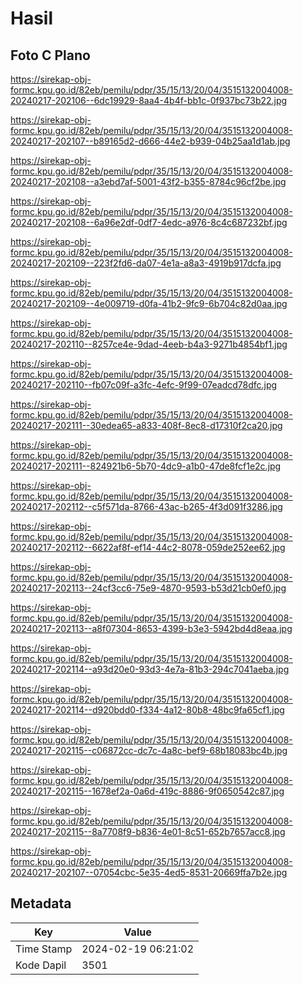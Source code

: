 # Hasil

## Foto C Plano

https://sirekap-obj-formc.kpu.go.id/82eb/pemilu/pdpr/35/15/13/20/04/3515132004008-20240217-202106--6dc19929-8aa4-4b4f-bb1c-0f937bc73b22.jpg

https://sirekap-obj-formc.kpu.go.id/82eb/pemilu/pdpr/35/15/13/20/04/3515132004008-20240217-202107--b89165d2-d666-44e2-b939-04b25aa1d1ab.jpg

https://sirekap-obj-formc.kpu.go.id/82eb/pemilu/pdpr/35/15/13/20/04/3515132004008-20240217-202108--a3ebd7af-5001-43f2-b355-8784c96cf2be.jpg

https://sirekap-obj-formc.kpu.go.id/82eb/pemilu/pdpr/35/15/13/20/04/3515132004008-20240217-202108--6a96e2df-0df7-4edc-a976-8c4c687232bf.jpg

https://sirekap-obj-formc.kpu.go.id/82eb/pemilu/pdpr/35/15/13/20/04/3515132004008-20240217-202109--223f2fd6-da07-4e1a-a8a3-4919b917dcfa.jpg

https://sirekap-obj-formc.kpu.go.id/82eb/pemilu/pdpr/35/15/13/20/04/3515132004008-20240217-202109--4e009719-d0fa-41b2-9fc9-6b704c82d0aa.jpg

https://sirekap-obj-formc.kpu.go.id/82eb/pemilu/pdpr/35/15/13/20/04/3515132004008-20240217-202110--8257ce4e-9dad-4eeb-b4a3-9271b4854bf1.jpg

https://sirekap-obj-formc.kpu.go.id/82eb/pemilu/pdpr/35/15/13/20/04/3515132004008-20240217-202110--fb07c09f-a3fc-4efc-9f99-07eadcd78dfc.jpg

https://sirekap-obj-formc.kpu.go.id/82eb/pemilu/pdpr/35/15/13/20/04/3515132004008-20240217-202111--30edea65-a833-408f-8ec8-d17310f2ca20.jpg

https://sirekap-obj-formc.kpu.go.id/82eb/pemilu/pdpr/35/15/13/20/04/3515132004008-20240217-202111--824921b6-5b70-4dc9-a1b0-47de8fcf1e2c.jpg

https://sirekap-obj-formc.kpu.go.id/82eb/pemilu/pdpr/35/15/13/20/04/3515132004008-20240217-202112--c5f571da-8766-43ac-b265-4f3d091f3286.jpg

https://sirekap-obj-formc.kpu.go.id/82eb/pemilu/pdpr/35/15/13/20/04/3515132004008-20240217-202112--6622af8f-ef14-44c2-8078-059de252ee62.jpg

https://sirekap-obj-formc.kpu.go.id/82eb/pemilu/pdpr/35/15/13/20/04/3515132004008-20240217-202113--24cf3cc6-75e9-4870-9593-b53d21cb0ef0.jpg

https://sirekap-obj-formc.kpu.go.id/82eb/pemilu/pdpr/35/15/13/20/04/3515132004008-20240217-202113--a8f07304-8653-4399-b3e3-5942bd4d8eaa.jpg

https://sirekap-obj-formc.kpu.go.id/82eb/pemilu/pdpr/35/15/13/20/04/3515132004008-20240217-202114--a93d20e0-93d3-4e7a-81b3-294c7041aeba.jpg

https://sirekap-obj-formc.kpu.go.id/82eb/pemilu/pdpr/35/15/13/20/04/3515132004008-20240217-202114--d920bdd0-f334-4a12-80b8-48bc9fa65cf1.jpg

https://sirekap-obj-formc.kpu.go.id/82eb/pemilu/pdpr/35/15/13/20/04/3515132004008-20240217-202115--c06872cc-dc7c-4a8c-bef9-68b18083bc4b.jpg

https://sirekap-obj-formc.kpu.go.id/82eb/pemilu/pdpr/35/15/13/20/04/3515132004008-20240217-202115--1678ef2a-0a6d-419c-8886-9f0650542c87.jpg

https://sirekap-obj-formc.kpu.go.id/82eb/pemilu/pdpr/35/15/13/20/04/3515132004008-20240217-202115--8a7708f9-b836-4e01-8c51-652b7657acc8.jpg

https://sirekap-obj-formc.kpu.go.id/82eb/pemilu/pdpr/35/15/13/20/04/3515132004008-20240217-202107--07054cbc-5e35-4ed5-8531-20669ffa7b2e.jpg


## Metadata

| Key        | Value               |
| ---------- | ------------------- |
| Time Stamp | 2024-02-19 06:21:02 |
| Kode Dapil | 3501                |



